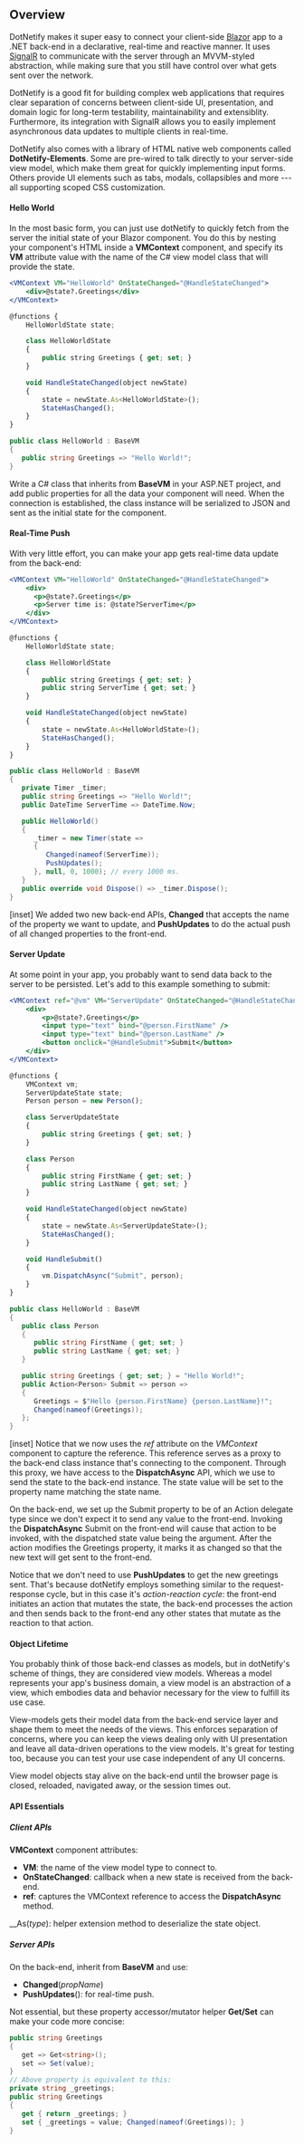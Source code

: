 ## Overview

DotNetify makes it super easy to connect your client-side [Blazor](https://dotnet.microsoft.com/apps/aspnet/web-apps/client) app to a .NET back-end in a declarative, real-time and reactive manner.  It uses [SignalR](https://docs.microsoft.com/en-us/aspnet/core/signalr/?view=aspnetcore-2.1) to communicate with the server through an MVVM-styled abstraction, while making sure that you still have control over what gets sent over the network.

DotNetify is a good fit for building complex web applications that requires clear separation of concerns between client-side UI, presentation, and domain logic for long-term testability, maintainability and extensiblity.  Furthermore, its integration with SignalR allows you to easily implement asynchronous data updates to multiple clients in real-time.

DotNetify also comes with a library of HTML native web components called __DotNetify-Elements__.  Some are pre-wired to talk directly to your server-side view model, which make them great for quickly implementing input forms.  Others provide UI elements such as tabs, modals, collapsibles and more --- all supporting scoped CSS customization.

#### Hello World

In the most basic form, you can just use dotNetify to quickly fetch from the server the initial state of your Blazor component. You do this by nesting your component's HTML inside a __VMContext__ component, and specify its __VM__ attribute value with the name of the C# view model class that will provide the state.

```jsx
<VMContext VM="HelloWorld" OnStateChanged="@HandleStateChanged">
    <div>@state?.Greetings</div>
</VMContext>

@functions {
    HelloWorldState state;

    class HelloWorldState
    {
        public string Greetings { get; set; }
    }

    void HandleStateChanged(object newState)
    {
        state = newState.As<HelloWorldState>();
        StateHasChanged();
    }
}
```
```csharp
public class HelloWorld : BaseVM
{
   public string Greetings => "Hello World!";
}
```

Write a C# class that inherits from __BaseVM__ in your ASP.NET project, and add public properties for all the data your component will need. When the connection is established, the class instance will be serialized to JSON and sent as the initial state for the component.

#### Real-Time Push

With very little effort, you can make your app gets real-time data update from the back-end:

```jsx
<VMContext VM="HelloWorld" OnStateChanged="@HandleStateChanged">
    <div>
      <p>@state?.Greetings</p>
      <p>Server time is: @state?ServerTime</p>
    </div>    
</VMContext>

@functions {
    HelloWorldState state;

    class HelloWorldState
    {
        public string Greetings { get; set; }
        public string ServerTime { get; set; }
    }

    void HandleStateChanged(object newState)
    {
        state = newState.As<HelloWorldState>();
        StateHasChanged();
    }
}
```
```csharp
public class HelloWorld : BaseVM
{
   private Timer _timer;
   public string Greetings => "Hello World!";
   public DateTime ServerTime => DateTime.Now;

   public HelloWorld()
   {
      _timer = new Timer(state =>
      {
         Changed(nameof(ServerTime));
         PushUpdates();
      }, null, 0, 1000); // every 1000 ms.
   }
   public override void Dispose() => _timer.Dispose();
} 
```
[inset]
We added two new back-end APIs, __Changed__ that accepts the name of the property we want to update, and __PushUpdates__ to do the actual push of all changed properties to the front-end.

#### Server Update

At some point in your app, you probably want to send data back to the server to be persisted. Let's add to this example something to submit:

```jsx
<VMContext ref="@vm" VM="ServerUpdate" OnStateChanged="@HandleStateChanged">
    <div>
        <p>@state?.Greetings</p>
        <input type="text" bind="@person.FirstName" />
        <input type="text" bind="@person.LastName" />
        <button onclick="@HandleSubmit">Submit</button>
    </div>
</VMContext>

@functions {
    VMContext vm;
    ServerUpdateState state;
    Person person = new Person();

    class ServerUpdateState
    {
        public string Greetings { get; set; }
    }

    class Person
    {
        public string FirstName { get; set; }
        public string LastName { get; set; }
    }

    void HandleStateChanged(object newState)
    {
        state = newState.As<ServerUpdateState>();
        StateHasChanged();
    }

    void HandleSubmit()
    {
        vm.DispatchAsync("Submit", person);
    }
}
```
```csharp
public class HelloWorld : BaseVM
{
   public class Person
   {
      public string FirstName { get; set; }
      public string LastName { get; set; }
   }

   public string Greetings { get; set; } = "Hello World!";
   public Action<Person> Submit => person =>
   {
      Greetings = $"Hello {person.FirstName} {person.LastName}!";
      Changed(nameof(Greetings));
   };
}
```
[inset]
Notice that we now uses the _ref_ attribute on the _VMContext_ component to capture the reference.  This reference serves as a proxy to the back-end class instance that's connecting to the component. Through this proxy, we have access to the __DispatchAsync__ API, which we use to send the state to the back-end instance. The state value will be set to the property name matching the state name.

On the back-end, we set up the Submit property to be of an Action delegate type since we don't expect it to send any value to the front-end. Invoking the __DispatchAsync__ Submit on the front-end will cause that action to be invoked, with the dispatched state value being the argument. After the action modifies the Greetings property, it marks it as changed so that the new text will get sent to the front-end.

Notice that we don't need to use __PushUpdates__ to get the new greetings sent. That's because dotNetify employs something similar to the request-response cycle, but in this case it's _action-reaction cycle_: the front-end initiates an action that mutates the state, the back-end processes the action and then sends back to the front-end any other states that mutate as the reaction to that action.


#### Object Lifetime

You probably think of those back-end classes as models, but in dotNetify's scheme of things, they are considered view models. Whereas a model represents your app's business domain, a view model is an abstraction of a view, which embodies data and behavior necessary for the view to fulfill its use case.

View-models gets their model data from the back-end service layer and shape them to meet the needs of the views. This enforces separation of concerns, where you can keep the views dealing only with UI presentation and leave all data-driven operations to the view models. It's great for testing too, because you can test your use case independent of any UI concerns.

View model objects stay alive on the back-end until the browser page is closed, reloaded, navigated away, or the session times out.


#### API Essentials

##### Client APIs

__VMContext__ component attributes:
- __VM__:  the name of the view model type to connect to.
- __OnStateChanged__: callback when a new state is received from the back-end.
- __ref__: captures the VMContext reference to access the __DispatchAsync__ method.

__As(_type_): helper extension method to deserialize the state object.

##### Server APIs
On the back-end, inherit from __BaseVM__ and use:
- __Changed__(_propName_)
- __PushUpdates__(): for real-time push.

Not essential, but these property accessor/mutator helper __Get/Set__ can make your code more concise:

```csharp
public string Greetings
{
   get => Get<string>();
   set => Set(value);
}
// Above property is equivalent to this:
private string _greetings;
public string Greetings
{
   get { return _greetings; }
   set { _greetings = value; Changed(nameof(Greetings)); }
}
```

